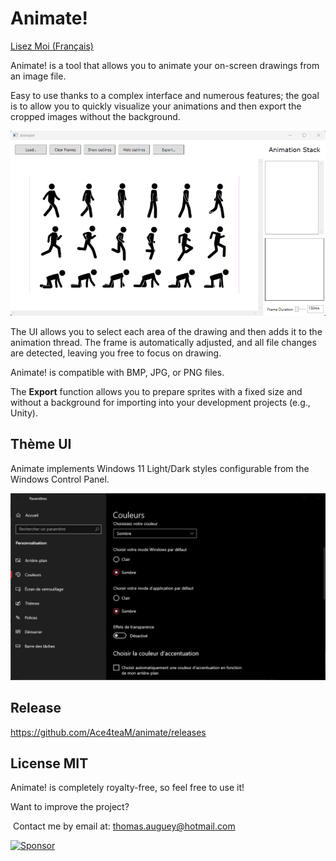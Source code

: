 # Animate!

[Lisez Moi (Français)](LISEZMOI.md)

Animate! is a tool that allows you to animate your on-screen drawings from an image file.

Easy to use thanks to a complex interface and numerous features; the goal is to allow you to quickly visualize your animations and then export the cropped images without the background.

![](sample.gif)

The UI allows you to select each area of the drawing and then adds it to the animation thread. The frame is automatically adjusted, and all file changes are detected, leaving you free to focus on drawing.

Animate! is compatible with BMP, JPG, or PNG files.

The **Export** function allows you to prepare sprites with a fixed size and without a background for importing into your development projects (e.g., Unity).

## Thème UI

Animate implements Windows 11 Light/Dark styles configurable from the Windows Control Panel.

![](Theme.PNG)

## Release

https://github.com/Ace4teaM/animate/releases

## License MIT

Animate! is completely royalty-free, so feel free to use it!

Want to improve the project?

​	Contact me by email at: thomas.auguey@hotmail.com

[![Sponsor](https://img.shields.io/badge/sponsor-GitHub-blue?logo=github)](https://github.com/sponsors/Ace4TeaM)
